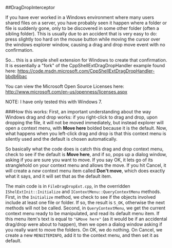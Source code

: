 ##DragDropInterceptor

If you have ever worked in a Windows environment where many users shared files on a server, you have probably seen it happen where a folder or file is suddenly gone, only to be discovered in some other folder (often a sibling folder). This is usually due to an accident that is very easy to do: press slightly too hard on the mouse button while moving the cursor over the windows explorer window, causing a drag and drop move event with no confirmation.

So... this is a simple shell extension for Windows to create that confirmation.  It is essentially a "fork" of the CppShellExtDragDropHandler example found here: https://code.msdn.microsoft.com/CppShellExtDragDropHandler-bbdb6bac 

You can view the Microsoft Open Source Licenses here: http://www.microsoft.com/en-us/openness/licenses.aspx

NOTE: I have only tested this with Windows 7.  

###How this works:
First, an important understanding about the way Windows drag and drop works: if you right-click to drag and drop, upon dropping the file, it will not be moved immediately, but instead explorer will open a context menu, with **Move here** bolded because it is the default. Now, what happens when you left-click drag and drop is that this context menu is silently used and the default is chosen automatically. 

So basically what the code does is catch this drag and drop context menu, check to see if the default is **Move here**, and if so, pops up a dialog window, asking if you are sure you want to move. If you say OK, it lets go of its stranglehold on your context menu and allows the move. If you hit Cancel, it will create a *new* context menu item called **Don't move**, which does exactly what it says, and it will set that as the default item.

The main code is in `FileDragDropExt.cpp`, in the overridden `IShelExtInit::Initialize` and `IContextMenu::QueryContextMenu` methods. First, in the `Initialize` method, we check to see if the objects involved include at least one file or folder.  If so, the result is `S_OK`, otherwise the next methods will not be called. Second, in `QueryContextMenu`, we get the current context menu ready to be manipulated, and read its default menu item.  If this menu item's text is equal to `"&Move here"` (as it would be if an accidental drag/drop were about to happen), then we open a dialog window asking if you really want to move the folders. On OK, we do nothing.  On Cancel, we create a new `MENUITEMINFO`, add it to the context menu, and then set it as default.
